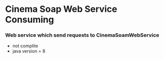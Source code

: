 # Cinema Soap Web Service Consuming #

### Web service which send requests to CinemaSoamWebService ###
* not complite
* java version = 8
